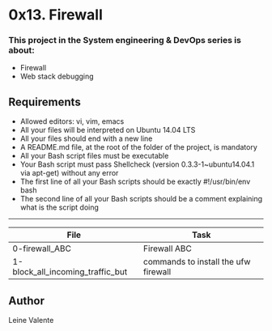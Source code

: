 # 0x13. Firewall

### This project in the System engineering & DevOps series is about:

 * Firewall
 * Web stack debugging

## Requirements

 * Allowed editors: vi, vim, emacs
 * All your files will be interpreted on Ubuntu 14.04 LTS
 * All your files should end with a new line
 * A README.md file, at the root of the folder of the project, is mandatory
 * All your Bash script files must be executable
 * Your Bash script must pass Shellcheck (version 0.3.3-1~ubuntu14.04.1 via apt-get) without any error
 * The first line of all your Bash scripts should be exactly #!/usr/bin/env bash
 * The second line of all your Bash scripts should be a comment explaining what is the script doing

---
File|Task
---|---
0-firewall_ABC | Firewall ABC
1-block_all_incoming_traffic_but | commands to install the ufw firewall

## Author
Leine Valente
